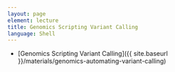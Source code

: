```yaml
---
layout: page
element: lecture
title: Genomics Scripting Variant Calling
language: Shell
---
```



* [Genomics Scripting Variant Calling]({{ site.baseurl }}/materials/genomics-automating-variant-calling)

<!--
* [Shell Run Variant Calling]({{ site.baseurl }}/materials/shell-loops-and-variant-calling)
* [Scripts and Working with Genomic Data]({{ site.baseurl }}/materials/genomics-data-and-writing-scripts)
Review if needed
-->